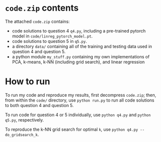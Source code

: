 # `code.zip` contents

The attached `code.zip` contains:

* code solutions to question 4 `q4.py`, including a pre-trained pytorch model in
  `code/linreg_pytorch_model.pt`.
* code solutions to question 5 in `q5.py`.
* a directory `data/` containing all of the training and testing data used in
    question 4 and question 5.
* a python module `my_stuff.py` containing my own implementations of PCA,
    k-means, k-NN (including grid search), and linear regression

# How to run

To run my code and reproduce my results, first decompress `code.zip`; then, from
within the `code/` directory, use `python run.py` to run all code solutions to
both question 4 and question 5.

To run code for question 4 or 5 individually, use `python q4.py` and `python
q5.py`, respectively.

To reproduce the k-NN grid search for optimal `k`, use
`python q4.py --do_gridsearch_k`.
